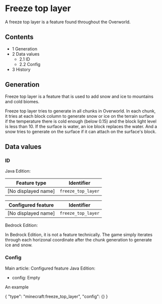 # Freeze top layer
A freeze top layer is a feature found throughout the Overworld.

## Contents
- 1 Generation
- 2 Data values
	- 2.1 ID
	- 2.2 Config
- 3 History

## Generation
Freeze top layer is a feature that is used to add snow and ice to mountains and cold biomes.

Freeze top layer tries to generate in all chunks in Overworld. In each chunk, it tries at each block column to generate snow or ice on the terrain surface if the temperature there is cold enough (below 0.15) and the block light level is less than 10. If the surface is water, an ice block replaces the water. And a snow tries to generate on the surface if it can attach on the surface's block.

## Data values
### ID
Java Edition:

| Feature type        | Identifier         |
|---------------------|--------------------|
| [No displayed name] | `freeze_top_layer` |

| Configured feature  | Identifier         |
|---------------------|--------------------|
| [No displayed name] | `freeze_top_layer` |

Bedrock Edition:

In Bedrock Edition, it is not a feature technically. The game simply iterates through each horizonal coordinate after the chunk generation to generate ice and snow.

### Config
Main article: Configured feature
Java Edition:

- config: Empty


An example

{
  "type": "minecraft:freeze_top_layer",
  "config": {}
}




